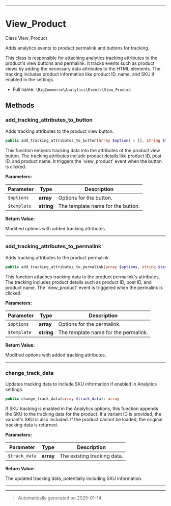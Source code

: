 ***

# View_Product

Class View_Product

Adds analytics events to product permalink and buttons for tracking.

This class is responsible for attaching analytics tracking attributes to the product's view
buttons and permalink. It tracks events such as product views by adding the necessary data
attributes to the HTML elements. The tracking includes product information like product ID,
name, and SKU if enabled in the settings.

* Full name: `\BigCommerce\Analytics\Events\View_Product`




## Methods


### add_tracking_attributes_to_button

Adds tracking attributes to the product view button.

```php
public add_tracking_attributes_to_button(array $options = [], string $template = &#039;&#039;): array
```

This function embeds tracking data into the attributes of the product view button.
The tracking attributes include product details like product ID, post ID, and product name.
It triggers the 'view_product' event when the button is clicked.






**Parameters:**

| Parameter | Type | Description |
|-----------|------|-------------|
| `$options` | **array** | Options for the button. |
| `$template` | **string** | The template name for the button. |


**Return Value:**

Modified options with added tracking attributes.




***

### add_tracking_attributes_to_permalink

Adds tracking attributes to the product permalink.

```php
public add_tracking_attributes_to_permalink(array $options, string $template): array
```

This function attaches tracking data to the product permalink's attributes.
The tracking includes product details such as product ID, post ID, and product name.
The 'view_product' event is triggered when the permalink is clicked.






**Parameters:**

| Parameter | Type | Description |
|-----------|------|-------------|
| `$options` | **array** | Options for the permalink. |
| `$template` | **string** | The template name for the permalink. |


**Return Value:**

Modified options with added tracking attributes.




***

### change_track_data

Updates tracking data to include SKU information if enabled in Analytics settings.

```php
public change_track_data(array $track_data): array
```

If SKU tracking is enabled in the Analytics options, this function appends the SKU
to the tracking data for the product. If a variant ID is provided, the variant's SKU
is also included. If the product cannot be loaded, the original tracking data is returned.






**Parameters:**

| Parameter | Type | Description |
|-----------|------|-------------|
| `$track_data` | **array** | The existing tracking data. |


**Return Value:**

The updated tracking data, potentially including SKU information.




***


***
> Automatically generated on 2025-01-14
